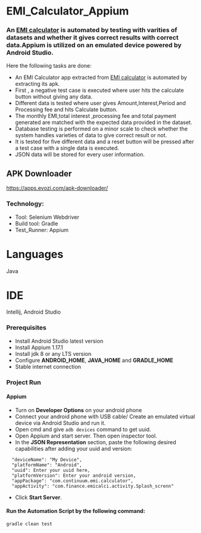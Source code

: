 # EMI_Calculator_Appium
### An [EMI calculator](https://play.google.com/store/apps/details?id=com.continuum.emi.calculator) is automated by testing with varities of datasets and whether it gives correct results with correct data.Appium is utilized on an emulated device powered by Android Studio.
Here the following tasks are done:
- An EMI Calculator app extracted from [EMI calculator](https://play.google.com/store/apps/details?id=com.continuum.emi.calculator) is automated by extracting its apk.
- First , a negative test case is executed where user hits the calculate button without giving any data.
- Different data is tested where user gives Amount,Interest,Period and Processing fee and hits Calculate button.
- The monthly EMI,total interest ,processing fee and total payment generated are matched with the expected data provided in the dataset.
- Database testing is performed on a minor scale to check whether the system handles varieties of data to give correct result or not.
- It is tested for five different data and a reset button will be pressed after a test case with a single data is executed.
- JSON data will be stored for every user information.


## APK Downloader
https://apps.evozi.com/apk-downloader/
### Technology: </br>
- Tool: Selenium Webdriver
- Build tool: Gradle
- Test_Runner: Appium

# Languages 
Java

# IDE
Intellij, Android Studio
### Prerequisites</br>
- Install Android Studio latest version
- Install Appium 1.17.1
- Install jdk 8 or any LTS version
- Configure **ANDROID_HOME**, **JAVA_HOME** and **GRADLE_HOME**
- Stable internet connection

### Project Run

#### Appium
- Turn on **Developer Options** on your android phone
- Connect your android phone with USB cable/ Create an emulated virtual device via Android Studio and run it.
- Open cmd and give ```adb devices``` command to get uuid.
- Open Appium and start server. Then open inspector tool.
- In the **JSON Representation** section, paste the following desired capabilities after adding your uuid and version:

```
  "deviceName": "My Device",
  "platformName": "Android",
  "uuid": Enter your uuid here,
  "platformVersion": Enter your android version,
  "appPackage": "com.continuum.emi.calculator",
  "appActivity": "com.finance.emicalci.activity.Splash_screnn"

```
- Click **Start Server**.


#### Run the Automation Script by the following command:
 ```
 gradle clean test 
 ```



